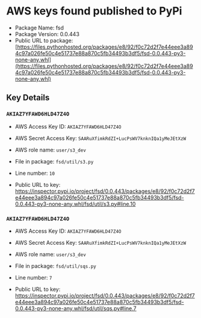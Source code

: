 # AWS keys found published to PyPi

* Package Name: fsd
* Package Version: 0.0.443
* Public URL to package: [https://files.pythonhosted.org/packages/e8/92/f0c72d2f7e44eee3a894c97a026fe50c4e51737e88a870c5fb34493b3df5/fsd-0.0.443-py3-none-any.whl](https://files.pythonhosted.org/packages/e8/92/f0c72d2f7e44eee3a894c97a026fe50c4e51737e88a870c5fb34493b3df5/fsd-0.0.443-py3-none-any.whl)

## Key Details

### `AKIAZ7YFAWD6HLD47Z4O`

* AWS Access Key ID: `AKIAZ7YFAWD6HLD47Z4O`
* AWS Secret Access Key: `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` 
* AWS role name: `user/s3_dev`
* File in package: `fsd/util/s3.py`
* Line number: `10`

* Public URL to key: https://inspector.pypi.io/project/fsd/0.0.443/packages/e8/92/f0c72d2f7e44eee3a894c97a026fe50c4e51737e88a870c5fb34493b3df5/fsd-0.0.443-py3-none-any.whl/fsd/util/s3.py#line.10



### `AKIAZ7YFAWD6HLD47Z4O`

* AWS Access Key ID: `AKIAZ7YFAWD6HLD47Z4O`
* AWS Secret Access Key: `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` 
* AWS role name: `user/s3_dev`
* File in package: `fsd/util/sqs.py`
* Line number: `7`

* Public URL to key: https://inspector.pypi.io/project/fsd/0.0.443/packages/e8/92/f0c72d2f7e44eee3a894c97a026fe50c4e51737e88a870c5fb34493b3df5/fsd-0.0.443-py3-none-any.whl/fsd/util/sqs.py#line.7


